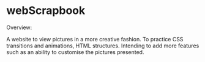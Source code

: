 # webScrapbook
Overview:

A website to view pictures in a more creative fashion. 
To practice CSS transitions and animations, HTML structures.
Intending to add more features such as an ability to customise the pictures presented.
